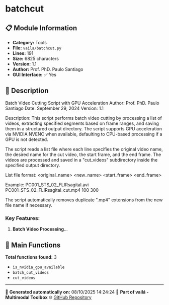 # batchcut

## 📋 Module Information

- **Category:** Tools
- **File:** `vaila/batchcut.py`
- **Lines:** 191
- **Size:** 6825 characters
- **Version:** 1.1
- **Author:** Prof. PhD. Paulo Santiago
- **GUI Interface:** ✅ Yes

## 📖 Description


Batch Video Cutting Script with GPU Acceleration
Author: Prof. PhD. Paulo Santiago
Date: September 29, 2024
Version: 1.1

Description:
This script performs batch video cutting by processing a list of videos, extracting specified segments
based on frame ranges, and saving them in a structured output directory. The script supports GPU
acceleration via NVIDIA NVENC when available, defaulting to CPU-based processing if a GPU is not detected.

The script reads a list file where each line specifies the original video name, the desired name
for the cut video, the start frame, and the end frame. The videos are processed and saved in a "cut_videos"
subdirectory inside the specified output directory.

List file format:
<original_name> <new_name> <start_frame> <end_frame>

Example:
PC001_STS_02_FLIRsagital.avi PC001_STS_02_FLIRsagital_cut.mp4 100 300

The script automatically removes duplicate ".mp4" extensions from the new file name if necessary.

### Key Features:
1. **Batch Video Processing**...

## 🔧 Main Functions

**Total functions found:** 3

- `is_nvidia_gpu_available`
- `batch_cut_videos`
- `cut_videos`




---

📅 **Generated automatically on:** 08/10/2025 14:24:24
🔗 **Part of vailá - Multimodal Toolbox**
🌐 [GitHub Repository](https://github.com/vaila-multimodaltoolbox/vaila)
